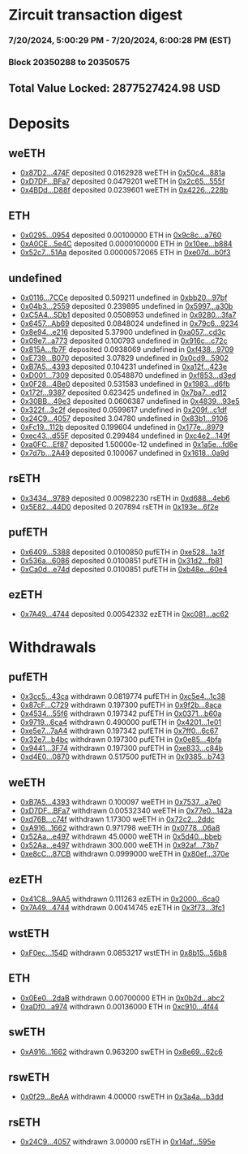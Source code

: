 # Zircuit transaction digest
### 7/20/2024, 5:00:29 PM - 7/20/2024, 6:00:28 PM (EST)
### Block 20350288 to 20350575

## Total Value Locked: 2877527424.98 USD

# Deposits
## weETH
- [0x87D2...474F](https://etherscan.io/address/0x87D25D1ff75f31d02aA29a8923f76D9A3D68474F) deposited 0.0162928 weETH in [0x50c4...881a](https://etherscan.io/tx/0x87D25D1ff75f31d02aA29a8923f76D9A3D68474F)
- [0xD7DF...BFa7](https://etherscan.io/address/0xD7DF7E085214743530afF339aFC420c7c720BFa7) deposited 0.0479201 weETH in [0x2c65...555f](https://etherscan.io/tx/0xD7DF7E085214743530afF339aFC420c7c720BFa7)
- [0x4BDd...D88f](https://etherscan.io/address/0x4BDdBB975be17Be5d4d2591Add403fCeb0daD88f) deposited 0.0239601 weETH in [0x4226...228b](https://etherscan.io/tx/0x4BDdBB975be17Be5d4d2591Add403fCeb0daD88f)
## ETH
- [0x0295...0954](https://etherscan.io/address/0x0295ba2ADBAB3e63aefcFF2aB4657366A1790954) deposited 0.00100000 ETH in [0x9c8c...a760](https://etherscan.io/tx/0x0295ba2ADBAB3e63aefcFF2aB4657366A1790954)
- [0xA0CE...5e4C](https://etherscan.io/address/0xA0CEfF9a89bfa0E2F8a50cf0d6B2AFf48e765e4C) deposited 0.0000100000 ETH in [0x10ee...b884](https://etherscan.io/tx/0xA0CEfF9a89bfa0E2F8a50cf0d6B2AFf48e765e4C)
- [0x52c7...51Aa](https://etherscan.io/address/0x52c75A541CF828e610bD0AD337DF38deA01A51Aa) deposited 0.00000572065 ETH in [0xe07d...b0f3](https://etherscan.io/tx/0x52c75A541CF828e610bD0AD337DF38deA01A51Aa)
## undefined
- [0x0116...7CCe](https://etherscan.io/address/0x01161D802CB8C050Bdd99DE2518d25fd892E7CCe) deposited 0.509211 undefined in [0xbb20...97bf](https://etherscan.io/tx/0x01161D802CB8C050Bdd99DE2518d25fd892E7CCe)
- [0x04b3...2559](https://etherscan.io/address/0x04b3Bd0eD8E6609be9884E4ebf5Aa82C37C12559) deposited 0.239895 undefined in [0x5997...a30b](https://etherscan.io/tx/0x04b3Bd0eD8E6609be9884E4ebf5Aa82C37C12559)
- [0xC5A4...5Db1](https://etherscan.io/address/0xC5A4C5AC7347C63B3e9C687c53033f555bf05Db1) deposited 0.0508953 undefined in [0x9280...3fa7](https://etherscan.io/tx/0xC5A4C5AC7347C63B3e9C687c53033f555bf05Db1)
- [0x6457...Ab69](https://etherscan.io/address/0x6457C5DfDEA447eA1a606Ad01B2fEFaD8481Ab69) deposited 0.0848024 undefined in [0x79c6...9234](https://etherscan.io/tx/0x6457C5DfDEA447eA1a606Ad01B2fEFaD8481Ab69)
- [0x8e94...e216](https://etherscan.io/address/0x8e944F7eBA816a50bD7873944FAbb72ba233e216) deposited 5.37900 undefined in [0xa057...cd3c](https://etherscan.io/tx/0x8e944F7eBA816a50bD7873944FAbb72ba233e216)
- [0x09e7...a773](https://etherscan.io/address/0x09e742E4A0967A54D27D159f7a7BF5Ce66A5a773) deposited 0.100793 undefined in [0x916c...c72c](https://etherscan.io/tx/0x09e742E4A0967A54D27D159f7a7BF5Ce66A5a773)
- [0x815A...fb7F](https://etherscan.io/address/0x815A127e95b7D58A87a5D77d450097354B50fb7F) deposited 0.0938069 undefined in [0xf438...9709](https://etherscan.io/tx/0x815A127e95b7D58A87a5D77d450097354B50fb7F)
- [0xE739...B070](https://etherscan.io/address/0xE739cCa198f280a061c6A1D5B17C1c3Ae89CB070) deposited 3.07829 undefined in [0x0cd9...5902](https://etherscan.io/tx/0xE739cCa198f280a061c6A1D5B17C1c3Ae89CB070)
- [0xB7A5...4393](https://etherscan.io/address/0xB7A51e04715cFf08567A0aEa66379f6eF9034393) deposited 0.104231 undefined in [0xa12f...423e](https://etherscan.io/tx/0xB7A51e04715cFf08567A0aEa66379f6eF9034393)
- [0xD001...7309](https://etherscan.io/address/0xD00199B16d8C198de5d8E622082A7AF7AcfF7309) deposited 0.0548870 undefined in [0xf853...d3ed](https://etherscan.io/tx/0xD00199B16d8C198de5d8E622082A7AF7AcfF7309)
- [0x0F28...4Be0](https://etherscan.io/address/0x0F28187059039A24CCb478C7238EfA9A15Db4Be0) deposited 0.531583 undefined in [0x1983...d6fb](https://etherscan.io/tx/0x0F28187059039A24CCb478C7238EfA9A15Db4Be0)
- [0x172f...9387](https://etherscan.io/address/0x172fB6eDfeF1F40bE7A76870403A0E7c32BD9387) deposited 0.623425 undefined in [0x7ba7...ed12](https://etherscan.io/tx/0x172fB6eDfeF1F40bE7A76870403A0E7c32BD9387)
- [0x30BB...49e3](https://etherscan.io/address/0x30BB436a998e1Eb260C4E2Ab491575E2516549e3) deposited 0.0606387 undefined in [0x4839...93e5](https://etherscan.io/tx/0x30BB436a998e1Eb260C4E2Ab491575E2516549e3)
- [0x322f...3c2f](https://etherscan.io/address/0x322fbeDBEf5bf941B6b2e286822a0Bea21273c2f) deposited 0.0599617 undefined in [0x209f...c1df](https://etherscan.io/tx/0x322fbeDBEf5bf941B6b2e286822a0Bea21273c2f)
- [0x24C9...4057](https://etherscan.io/address/0x24C99c4f527559d4fEFA735f5732F0a478864057) deposited 3.04780 undefined in [0x83b1...9106](https://etherscan.io/tx/0x24C99c4f527559d4fEFA735f5732F0a478864057)
- [0xFc19...112b](https://etherscan.io/address/0xFc193599Fa211539D85B3925D62FF351885F112b) deposited 0.199604 undefined in [0x177e...8979](https://etherscan.io/tx/0xFc193599Fa211539D85B3925D62FF351885F112b)
- [0xec43...d55F](https://etherscan.io/address/0xec436C2a05D13F46E987d2C9bbD66B8fD126d55F) deposited 0.299484 undefined in [0xc4e2...149f](https://etherscan.io/tx/0xec436C2a05D13F46E987d2C9bbD66B8fD126d55F)
- [0xa0FC...Ef87](https://etherscan.io/address/0xa0FC871A609eB8E9Da119a45C695b8b4B84cEf87) deposited 1.50000e-12 undefined in [0x1a5e...fd6e](https://etherscan.io/tx/0xa0FC871A609eB8E9Da119a45C695b8b4B84cEf87)
- [0x7d7b...2A49](https://etherscan.io/address/0x7d7b2319128a79010B65e1aaCb09E90d32892A49) deposited 0.100067 undefined in [0x1618...0a9d](https://etherscan.io/tx/0x7d7b2319128a79010B65e1aaCb09E90d32892A49)
## rsETH
- [0x3434...9789](https://etherscan.io/address/0x34349c5569e7B846c3558961552D2202760A9789) deposited 0.00982230 rsETH in [0xd688...4eb6](https://etherscan.io/tx/0x34349c5569e7B846c3558961552D2202760A9789)
- [0x5E82...44D0](https://etherscan.io/address/0x5E82C0Ab2449d83c36d1F7EB7C1BE093F7a444D0) deposited 0.207894 rsETH in [0x193e...6f2e](https://etherscan.io/tx/0x5E82C0Ab2449d83c36d1F7EB7C1BE093F7a444D0)
## pufETH
- [0x6409...5388](https://etherscan.io/address/0x6409ED65Fe87c02F672a021Df2E1a9465F3F5388) deposited 0.0100850 pufETH in [0xe528...1a3f](https://etherscan.io/tx/0x6409ED65Fe87c02F672a021Df2E1a9465F3F5388)
- [0x536a...6086](https://etherscan.io/address/0x536a473010a4c8C0a18C40D12FE7299f29716086) deposited 0.0100851 pufETH in [0x31d2...fb81](https://etherscan.io/tx/0x536a473010a4c8C0a18C40D12FE7299f29716086)
- [0xCa0d...e74d](https://etherscan.io/address/0xCa0ddAF700b351FB1cD32731e96eE1807039e74d) deposited 0.0100851 pufETH in [0xb48e...60e4](https://etherscan.io/tx/0xCa0ddAF700b351FB1cD32731e96eE1807039e74d)
## ezETH
- [0x7A49...4744](https://etherscan.io/address/0x7A493Be5c2ce014cD049Bf178a1ac0Db1B434744) deposited 0.00542332 ezETH in [0xc081...ac62](https://etherscan.io/tx/0x7A493Be5c2ce014cD049Bf178a1ac0Db1B434744)
# Withdrawals
## pufETH
- [0x3cc5...43ca](https://etherscan.io/address/0x3cc53436DB8f892E81950B8690Dc55854D7943ca) withdrawn 0.0819774 pufETH in [0xc5e4...1c38](https://etherscan.io/tx/0x3cc53436DB8f892E81950B8690Dc55854D7943ca)
- [0x87cF...C729](https://etherscan.io/address/0x87cF4C64a04dbB06420C3A9E19f1A1dbf4EDC729) withdrawn 0.197300 pufETH in [0x9f2b...8aca](https://etherscan.io/tx/0x87cF4C64a04dbB06420C3A9E19f1A1dbf4EDC729)
- [0x4534...55f6](https://etherscan.io/address/0x453480240C70d3C0ECbB48E110BB07677fAF55f6) withdrawn 0.197342 pufETH in [0x0371...b60a](https://etherscan.io/tx/0x453480240C70d3C0ECbB48E110BB07677fAF55f6)
- [0x9719...6ca4](https://etherscan.io/address/0x9719a27300ac452C4B7204d8148d0cc2a3546ca4) withdrawn 0.490000 pufETH in [0x4201...1e01](https://etherscan.io/tx/0x9719a27300ac452C4B7204d8148d0cc2a3546ca4)
- [0xe5e7...7aA4](https://etherscan.io/address/0xe5e736Eca2724458ee3eeCE5EA3d8112BA6E7aA4) withdrawn 0.197342 pufETH in [0x7ff0...6c67](https://etherscan.io/tx/0xe5e736Eca2724458ee3eeCE5EA3d8112BA6E7aA4)
- [0x32e7...b4bc](https://etherscan.io/address/0x32e7A0c72a57Ae3905A436615717a6d93f4Fb4bc) withdrawn 0.197300 pufETH in [0x0e85...4bfa](https://etherscan.io/tx/0x32e7A0c72a57Ae3905A436615717a6d93f4Fb4bc)
- [0x9441...3F74](https://etherscan.io/address/0x94413437fFE26D6f2D9Be8e5B7d03a3c04cB3F74) withdrawn 0.197300 pufETH in [0xe833...c84b](https://etherscan.io/tx/0x94413437fFE26D6f2D9Be8e5B7d03a3c04cB3F74)
- [0xd4E0...0870](https://etherscan.io/address/0xd4E04839CC2e9bc8b23CAC82f73D7F6840Df0870) withdrawn 0.517500 pufETH in [0x9385...b743](https://etherscan.io/tx/0xd4E04839CC2e9bc8b23CAC82f73D7F6840Df0870)
## weETH
- [0xB7A5...4393](https://etherscan.io/address/0xB7A51e04715cFf08567A0aEa66379f6eF9034393) withdrawn 0.100097 weETH in [0x7537...a7e0](https://etherscan.io/tx/0xB7A51e04715cFf08567A0aEa66379f6eF9034393)
- [0xD7DF...BFa7](https://etherscan.io/address/0xD7DF7E085214743530afF339aFC420c7c720BFa7) withdrawn 0.00532340 weETH in [0x77e0...142a](https://etherscan.io/tx/0xD7DF7E085214743530afF339aFC420c7c720BFa7)
- [0xd76B...c74f](https://etherscan.io/address/0xd76BdcB2dB1Aa11d7B8f9Af75F5829aD4017c74f) withdrawn 1.17300 weETH in [0x72c2...2ddc](https://etherscan.io/tx/0xd76BdcB2dB1Aa11d7B8f9Af75F5829aD4017c74f)
- [0xA916...1662](https://etherscan.io/address/0xA9160c47D817eA67493c3A859F3D626b570c1662) withdrawn 0.971798 weETH in [0x0778...06a8](https://etherscan.io/tx/0xA9160c47D817eA67493c3A859F3D626b570c1662)
- [0x52Aa...e497](https://etherscan.io/address/0x52Aa899454998Be5b000Ad077a46Bbe360F4e497) withdrawn 45.0000 weETH in [0x5d40...bbeb](https://etherscan.io/tx/0x52Aa899454998Be5b000Ad077a46Bbe360F4e497)
- [0x52Aa...e497](https://etherscan.io/address/0x52Aa899454998Be5b000Ad077a46Bbe360F4e497) withdrawn 300.000 weETH in [0x92af...73b7](https://etherscan.io/tx/0x52Aa899454998Be5b000Ad077a46Bbe360F4e497)
- [0xe8cC...87CB](https://etherscan.io/address/0xe8cC20658396795817114e8aD6005A9024cc87CB) withdrawn 0.0999000 weETH in [0x80ef...370e](https://etherscan.io/tx/0xe8cC20658396795817114e8aD6005A9024cc87CB)
## ezETH
- [0x41C8...9AA5](https://etherscan.io/address/0x41C895a7C2BC0707420d8C4Bb4AcCBa32F769AA5) withdrawn 0.111263 ezETH in [0x2000...6ca0](https://etherscan.io/tx/0x41C895a7C2BC0707420d8C4Bb4AcCBa32F769AA5)
- [0x7A49...4744](https://etherscan.io/address/0x7A493Be5c2ce014cD049Bf178a1ac0Db1B434744) withdrawn 0.00414745 ezETH in [0x3f73...3fc1](https://etherscan.io/tx/0x7A493Be5c2ce014cD049Bf178a1ac0Db1B434744)
## wstETH
- [0xF0ec...154D](https://etherscan.io/address/0xF0ecC3a71B34FB6d2ff3fca46E2B474eFbD3154D) withdrawn 0.0853217 wstETH in [0x8b15...56b8](https://etherscan.io/tx/0xF0ecC3a71B34FB6d2ff3fca46E2B474eFbD3154D)
## ETH
- [0x0Ee0...2daB](https://etherscan.io/address/0x0Ee007fdcD73aD1062A3E5D8863b8022448A2daB) withdrawn 0.00700000 ETH in [0x0b2d...abc2](https://etherscan.io/tx/0x0Ee007fdcD73aD1062A3E5D8863b8022448A2daB)
- [0xaDf0...a974](https://etherscan.io/address/0xaDf02B5f56Dd761283F2410370e6470A93C0a974) withdrawn 0.00136000 ETH in [0xc910...4f44](https://etherscan.io/tx/0xaDf02B5f56Dd761283F2410370e6470A93C0a974)
## swETH
- [0xA916...1662](https://etherscan.io/address/0xA9160c47D817eA67493c3A859F3D626b570c1662) withdrawn 0.963200 swETH in [0x8e69...62c6](https://etherscan.io/tx/0xA9160c47D817eA67493c3A859F3D626b570c1662)
## rswETH
- [0x0f29...8eAA](https://etherscan.io/address/0x0f292D7d445a8D4513943156039B3FDEb65a8eAA) withdrawn 4.00000 rswETH in [0x3a4a...b3dd](https://etherscan.io/tx/0x0f292D7d445a8D4513943156039B3FDEb65a8eAA)
## rsETH
- [0x24C9...4057](https://etherscan.io/address/0x24C99c4f527559d4fEFA735f5732F0a478864057) withdrawn 3.00000 rsETH in [0x14af...595e](https://etherscan.io/tx/0x24C99c4f527559d4fEFA735f5732F0a478864057)
